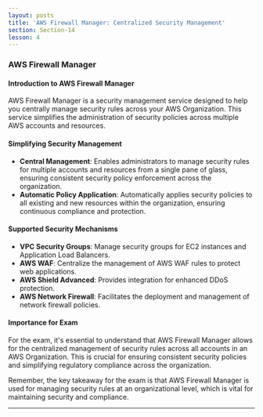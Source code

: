 ```yaml
---
layout: posts
title: 'AWS Firewall Manager: Centralized Security Management'
section: Section-14
lesson: 4
---
```


### AWS Firewall Manager

#### Introduction to AWS Firewall Manager

AWS Firewall Manager is a security management service designed to help you centrally manage security rules across your AWS Organization. This service simplifies the administration of security policies across multiple AWS accounts and resources.

<!-- pagebreak -->

#### Simplifying Security Management

- **Central Management**: Enables administrators to manage security rules for multiple accounts and resources from a single pane of glass, ensuring consistent security policy enforcement across the organization.
- **Automatic Policy Application**: Automatically applies security policies to all existing and new resources within the organization, ensuring continuous compliance and protection.

<!-- pagebreak -->

#### Supported Security Mechanisms

- **VPC Security Groups**: Manage security groups for EC2 instances and Application Load Balancers.
- **AWS WAF**: Centralize the management of AWS WAF rules to protect web applications.
- **AWS Shield Advanced**: Provides integration for enhanced DDoS protection.
- **AWS Network Firewall**: Facilitates the deployment and management of network firewall policies.

<!-- pagebreak -->

#### Importance for Exam

For the  exam, it's essential to understand that AWS Firewall Manager allows for the centralized management of security rules across all accounts in an AWS Organization. This is crucial for ensuring consistent security policies and simplifying regulatory compliance across the organization.

Remember, the key takeaway for the exam is that AWS Firewall Manager is used for managing security rules at an organizational level, which is vital for maintaining security and compliance.

---
